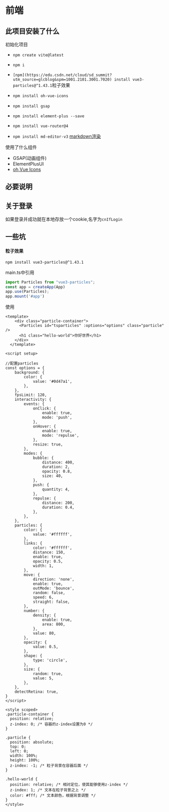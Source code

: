 # 前端



## 此项目安装了什么

初始化项目

* `npm create vite@latest`

* `npm i`

* `[npm](https://edu.csdn.net/cloud/sd_summit?utm_source=glcblog&spm=1001.2101.3001.7020) install vue3-particles@^1.43.1`粒子效果

* ```bash
  npm install oh-vue-icons
  ```

* `npm install gsap`

* `npm install element-plus --save`

* `npm install vue-router@4`

* `npm install md-editor-v3` [markdown渲染](https://imzbf.github.io/md-editor-v3/zh-CN/demo#%F0%9F%8D%A6%20%E4%B8%BB%E9%A2%98%E5%88%87%E6%8D%A2)



使用了什么组件

* GSAP(动画组件)
* ElementPlusUI
* [oh,Vue Icons ](https://oh-vue-icons.js.org/zh/)



## 必要说明

## 关于登录

如果登录并成功就在本地存放一个cookie,名字为`cnIfLogin`







## 一些坑

#### 粒子效果

`npm install vue3-particles@^1.43.1`

main.ts中引用

```ts
import Particles from "vue3-particles";
const app = createApp(App)
app.use(Particles);
app.mount('#app')
```

使用

```vue
<template>
    <div class="particle-container">
      <Particles id="tsparticles" :options="options" class="particle" />
      <h1 class="hello-world">你好世界</h1>
    </div>
  </template>

<script setup>

//配置particles
const options = {
    background: {
        color: {
            value: '#0d47a1',
        },
    },
    fpsLimit: 120,
    interactivity: {
        events: {
            onClick: {
                enable: true,
                mode: 'push',
            },
            onHover: {
                enable: true,
                mode: 'repulse',
            },
            resize: true,
        },
        modes: {
            bubble: {
                distance: 400,
                duration: 2,
                opacity: 0.8,
                size: 40,
            },
            push: {
                quantity: 4,
            },
            repulse: {
                distance: 200,
                duration: 0.4,
            },
        },
    },
    particles: {
        color: {
            value: '#ffffff',
        },
        links: {
            color: '#ffffff',
            distance: 150,
            enable: true,
            opacity: 0.5,
            width: 1,
        },
        move: {
            direction: 'none',
            enable: true,
            outMode: 'bounce',
            random: false,
            speed: 6,
            straight: false,
        },
        number: {
            density: {
                enable: true,
                area: 800,
            },
            value: 80,
        },
        opacity: {
            value: 0.5,
        },
        shape: {
            type: 'circle',
        },
        size: {
            random: true,
            value: 5,
        },
    },
    detectRetina: true,
}
</script>

<style scoped>
.particle-container {
  position: relative;
  z-index: 0; /* 容器的z-index设置为0 */
}

.particle {
  position: absolute;
  top: 0;
  left: 0;
  width: 100%;
  height: 100%;
  z-index: -1; /* 粒子背景在容器后面 */
}

.hello-world {
  position: relative; /* 相对定位，使其能够使用z-index */
  z-index: 1; /* 文本在粒子背景之上 */
  color: #fff; /* 文本颜色，根据背景调整 */
}
</style>
```

